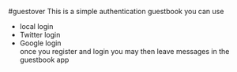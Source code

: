 #guestover
This is a simple authentication guestbook
you can use
 - local login
 - Twitter login
 - Google login   
once you register and login you may then leave messages in the guestbook app
